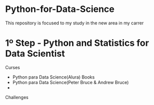 # Python-for-Data-Science
This repository is focused to my study in the new area in my carrer

# 1º Step - Python and Statistics for Data Scientist
Curses
- Python para Data Science(Alura)
Books
- Python para Data Science(Peter Bruce & Andrew Bruce)
-
Challenges
